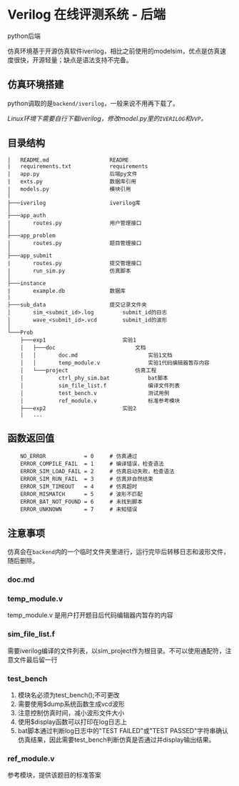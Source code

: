 # Verilog 在线评测系统 - 后端
python后端

仿真环境基于开源仿真软件iverilog，相比之前使用的modelsim，优点是仿真速度很快，开源轻量；缺点是语法支持不完备。

## 仿真环境搭建

python调取的是``backend/iverilog``，一般来说不用再下载了。

*Linux环境下需要自行下载iverilog，修改model.py里的``IVERILOG``和``VVP``。*

## 目录结构

```
│   README.md                   README
|   requirements.txt            requirements
|   app.py                      后端py文件
|   exts.py                     数据库引用
|   models.py                   模块引用
│
├───iverilog                    iverilog库
│
├───app_auth
|       routes.py               用户管理接口
│
├───app_problem
|       routes.py               题目管理接口
│
├───app_submit
|       routes.py               提交管理接口
|       run_sim.py              仿真脚本
│
├───instance
|       example.db              数据库
|
├───sub_data                    提交记录文件夹
│       sim_<submit_id>.log         submit_id的日志
│       wave_<submit_id>.vcd        submit_id的波形 
│
└───Prob                        
    ├───exp1                        实验1
    │   ├───doc                         文档
    │   │       doc.md                      实验1文档
    │   │       temp_module.v               实验1代码编辑器暂存内容
    │   └───project                     仿真工程
    │           ctrl_phy_sim.bat            bat脚本
    │           sim_file_list.f             编译文件列表
    │           test_bench.v                测试用例
    │           ref_module.v                标准参考模块
    ├───exp2                        实验2
    |   ...
```

## 函数返回值
```
    NO_ERROR            = 0     # 仿真通过
    ERROR_COMPILE_FAIL  = 1     # 编译错误，检查语法
    ERROR_SIM_LOAD_FAIL = 2     # 仿真启动失败，检查语法
    ERROR_SIM_RUN_FAIL  = 3     # 仿真非自然结束
    ERROR_SIM_TIMEOUT   = 4     # 仿真超时
    ERROR_MISMATCH      = 5     # 波形不匹配
    ERROR_BAT_NOT_FOUND = 6     # 未找到脚本
    ERROR_UNKNOWN       = 7     # 未知错误
```

## 注意事项

仿真会在``backend``内的一个临时文件夹里进行，运行完毕后转移日志和波形文件，随后删除。

### doc.md

### temp_module.v
temp_module.v 是用户打开题目后代码编辑器内暂存的内容

### sim_file_list.f
需要iverilog编译的文件列表，以sim_project作为根目录。不可以使用通配符，注意文件最后留一行

### test_bench
1. 模块名必须为test_bench();不可更改
2. 需要使用$dump系统函数生成vcd波形
3. 注意控制仿真时间，减小波形文件大小
4. 使用$display函数可以打印在log日志上
5. bat脚本通过判断log日志中的"TEST FAILED"或"TEST PASSED"字符串确认仿真结果，因此需要test_bench判断仿真是否通过并display输出结果。

### ref_module.v
参考模块，提供该题目的标准答案